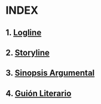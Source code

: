 # INDEX

## 1. [**Logline**](https://github.com/Korhildon/Github_JoseAntonioJuncosa_2B/blob/DEVELOPMENT/WIKI_TEXTS/LOGLINE.md "Go to LOGLINE") 
## 2. [**Storyline**](https://github.com/Korhildon/Github_JoseAntonioJuncosa_2B/blob/DEVELOPMENT/WIKI_TEXTS/STORYLINE.md "Go toSTORYLINE")
## 3. [Sinopsis Argumental](https://github.com/Korhildon/Github_JoseAntonioJuncosa_2B/blob/DEVELOPMENT/WIKI_TEXTS/SINOPSIS_ARGUMENTAL.md "Go to SINOPSIS ARGUMENTAL")
## 4. [Guión Literario](https://github.com/Korhildon/Github_JoseAntonioJuncosa_2B/blob/DEVELOPMENT/WIKI_TEXTS/GUION_LITERARIO.md "Go to GUION LITERARIO")
